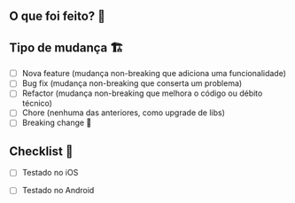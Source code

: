 ## O que foi feito? 📝

<!-- explicação do que foi feito -->


## Tipo de mudança 🏗

- [ ] Nova feature (mudança non-breaking que adiciona uma funcionalidade)
- [ ] Bug fix (mudança non-breaking que conserta um problema)
- [ ] Refactor (mudança non-breaking que melhora o código ou débito técnico)
- [ ] Chore (nenhuma das anteriores, como upgrade de libs)
- [ ] Breaking change 🚨

## Checklist 🧐

<!-- mobile -->
- [ ] Testado no iOS
- [ ] Testado no Android

